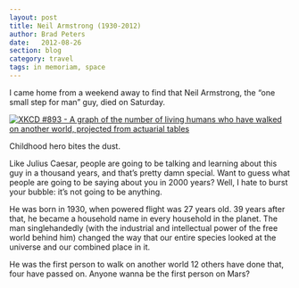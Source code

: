 ```yaml
---
layout: post
title: Neil Armstrong (1930-2012)
author: Brad Peters
date:   2012-08-26
section: blog
category: travel
tags: in memoriam, space
---
```


I came home from a weekend away to find that Neil Armstrong, the “one small step for man” guy, died on Saturday.

[![XKCD #893 - A graph of the number of living humans who have walked on another world, projected from actuarial tables](http://imgs.xkcd.com/comics/65_years.png "XKCD #893: 65 Years")](http://xkcd.com/893/)

Childhood hero bites the dust.

Like Julius Caesar, people are going to be talking and learning about this guy in a thousand years, and that’s pretty damn special. Want to guess what people are going to be saying about you in 2000 years? Well, I hate to burst your bubble: it’s not going to be anything.

He was born in 1930, when powered flight was 27 years old. 39 years after that, he became a household name in every household in the planet. The man singlehandedly (with the industrial and intellectual power of the free world behind him) changed the way that our entire species looked at the universe and our combined place in it.

He was the first person to walk on another world 12 others have done that, four have passed on.
Anyone wanna be the first person on Mars?

